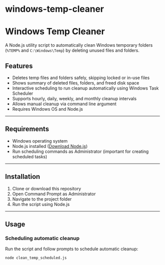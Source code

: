# windows-temp-cleaner

# Windows Temp Cleaner

A Node.js utility script to automatically clean Windows temporary folders (`%TEMP%` and `C:\Windows\Temp`) by deleting unused files and folders.

## Features

- Deletes temp files and folders safely, skipping locked or in-use files  
- Shows summary of deleted files, folders, and freed disk space  
- Interactive scheduling to run cleanup automatically using Windows Task Scheduler  
- Supports hourly, daily, weekly, and monthly cleanup intervals  
- Allows manual cleanup via command line argument  
- Requires Windows OS and Node.js  

---

## Requirements

- Windows operating system  
- Node.js installed ([Download Node.js](https://nodejs.org/))  
- Run scheduling commands as Administrator (important for creating scheduled tasks)  

---

## Installation

1. Clone or download this repository  
2. Open Command Prompt as Administrator  
3. Navigate to the project folder  
4. Run the script using Node.js  

---

## Usage

### Scheduling automatic cleanup

Run the script and follow prompts to schedule automatic cleanup:

```bash
node clean_temp_scheduled.js
